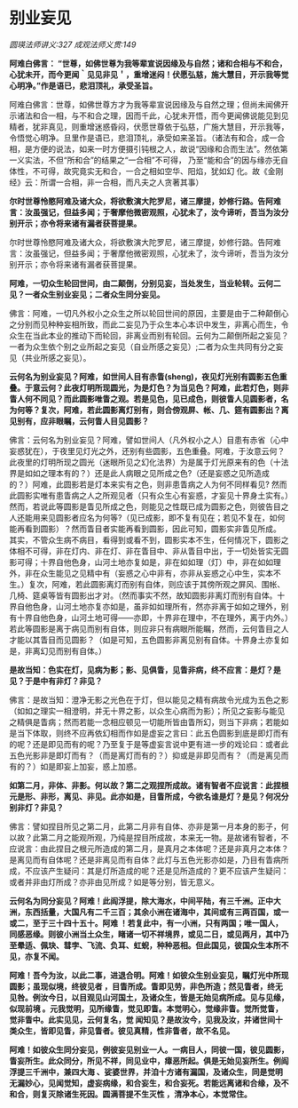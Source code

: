 # 别业妄见
_圆瑛法师讲义:327 成观法师义贯:149_

**阿难白佛言： “世尊，如佛世尊为我等辈宣说因缘及与自然；诸和合相与不和合，心犹未开，而今更闻｀见见非见＇，重增迷闷！伏愿弘慈，施大慧目，开示我等觉心明净。”作是语已，悲泪顶礼，承受圣旨。**

阿难白佛言：世尊，如佛世尊方才为我等辈宣说因缘及与自然之理；但尚未闻佛开示诸法和合一相，与不和合之理，因而千此，心犹未开悟，而今更闻佛说能见到见精者，犹非真见，则重增迷惑昏闷，伏愿世尊依于弘慈，广施大慧目，开示我等，令悟觉心明净。旦里作是语已，悲泪顶礼，承受如来圣旨。（诸法有和合，成一合相，是方便的说法，如来一时方便摄引钝根之人，故说“因缘和合而生法”。然依第一义实法，不但“所和合”的结果之“一合相”不可得， 乃至“能和合”的因与缘亦无自体性，不可得，故究竟实无和合，一合之相如空华、阳焰，犹如幻 化。故《金刚经》云：所谓一合相，非一合相，而凡夫之人贪著其事）

**尔时世尊怜愍阿难及诸大众，将欲敷演大陀罗尼，诸三摩提，妙修行路。告阿难言：汝虽强记，但益多闻；于奢摩他微密观照，心犹未了，汝今谛听，吾当为汝分别开示；亦令将来诸有漏者获菩提果。**

尔时世尊怜愍阿难及诸大众，将欲敷演大陀罗尼，诸三摩提，妙修行路。告阿难言：汝虽强记，但益多闻；于奢摩他微密观照，心犹未了，汝今谛听，吾当为汝分别开示；亦令将来诸有漏者获菩提果。

**阿难，一切众生轮回世间，由二颠倒，分别见妄，当处发生，当业轮转。云何二见？一者众生别业妄见；二者众生同分妄见。**

佛言：阿难，一切凡外权小之众生之所以轮回世间的原因，主要是由于二种颠倒心之分别而见种种妄相所致，而此二妄见乃于众生本心本识中发生，非离心而生，令众生在当此本业的推动下而轮回，非离业而别有轮回。云何为二颠倒所起之妄见？一者为众生依个别之业所起之妄见（自业所感之妄见）;二者为众生共同有分之妄见（共业所感之妄见）。

**云何名为别业妄见？阿难，如世间人目有赤眚(sheng)，夜见灯光别有圆影五色重叠。于意云何？此夜灯明所现圆光，为是灯色？为当见色？阿难，此若灯色，则非眚人何不同见？而此圆影唯眚之观。若是见色，见已成色，则彼眚人见圆影者，名为何等？复次，阿难，若此圆影离灯别有，则合傍观屏、帐、几、筵有圆影出？离见别有，应非眼瞩，云何眚人目见圆影？**

佛言：云何名为别业妄见？阿难，譬如世间人（凡外权小之人）目患有赤省（心中妄惑犹在），于夜里见灯光之外，还别有些圆影，五色重叠。阿难，于汝意云何？此夜里的灯明所现之圆光（迷眼所见之幻化法界）为是属于灯光原来有的色（十法界是如如之理本有的？）还是此人病眼之见所成之色?（还是妄惑之见所造成的？）阿难，此圆影若是灯本来实有之色，则非患眚病之人为何不同样看见? 然而此圆影实唯有患眚病之人之所观见者（只有众生心有妄惑，才妄见十界身土实有。）然而，若说此等圆影是眚见所成之色，则能见之性既已成为圆影之色，则彼告目之人还能用来见圆影者应名为何等?（见已成影，即不复有见在；若见不复在，如何能再看到圆影）？然而眚目者实能再看到圆影，因此可知，圆影实非眚见所成。 其实，不管众生病不病目，看得到或看不到，圆影实本不生，任何情况下，圆影之体相不可得，非在灯内、非在灯、非在眚目中、非从眚目中出，于一切处皆实无圆影可得；十界自他色身，山河土地亦复如是，非在如如理（灯）中，非在如如理外，非在众生能见之见精中有（妄惑之心中非有，亦非从妄惑之心中生，实本不生。）复次，阿难，若此圆影离灯而别有自体，则应该于其傍所观之屏风、围帐、几椅、筵桌等皆有圆影出才对。（然而事实不然，故知圆影非离灯而别有自体。十界自他色身，山河土地亦复亦如是，虽非如如理所有，然亦非离于如如之理外，别有十界自他色身，山河土地可得——亦即，十界非在理中，不在理外，离于内外。）若此等圆影是离于病见而别有自体，则应非只有病眼所能瞩，然而，云何眚目之人才能以其眚目而见圆影？（如是可知，五色圆影非离见别有自体。十界身土亦复如是，非离幻见而别有自体。）

**是故当知：色实在灯，见病为影；影、见俱眚，见眚非病，终不应言：是灯？是见？于是中有非灯？非见？**

佛言：是故当知：澄净无影之光色在于灯，但以能见之精有病故令光成为五色之影（如如之理实一相澄明，并无十界之影，以众生心病而为影）；所见之妄影与能见之精俱是眚病；然而若能一念相应顿见一切能所皆由眚所幻，则当下非病；若能如是当下体取，则终不应再依幻相而作如是虚妄之言曰：此五色圆影到底是即灯而有的呢？还是即见而有的呢？乃至复于是等虚妄言说中更有进一步的戏论曰：或者此五色光影非是即灯而有？（而是离灯而有的？）抑或是非即见而有？（而是离见而有的？）如是即妄上加妄，惑上加惑。

**如第二月，非体、非影。何以故？第二之观捏所成故。诸有智者不应说言：此捏根元是形、非形，离见、非见。此亦如是，目眚所成，今欲名谁是灯？是见？何况分别非灯？非见？**

佛言：譬如捏目所见之第二月，此第二月非有自体、亦非是第一月本身的影子，何以故？此第二月之能观所观，乃纯是捏目所成故，本来无一物。是故诸有智者，不应说言：由此捏目之根元所造成的第二月，是真月之本体呢？还是非真月之本体？是离见而有自体呢？还是非离见而有自体？此灯与五色光影亦如是，乃目有眚病所成，不应该产生疑问：其是灯所造成的呢？还是见所造成的？更不应该产生疑问：或者并非由灯所成？亦非由见所成？如是等分别，皆无意义。

**云何名为同分妄见？阿难！此阎浮提，除大海水，中间平陆，有三千洲。正中大洲，东西括量，大国凡有二千三百；其余小洲在诸海中，其间或有三两百国，或一或二，至于三十四十五十。阿难 ！若复此中，有一小洲，只有两国；唯一国人，同感恶缘。则彼小洲当土众生，睹诸一切不祥境界，或见二日，或见两月，其中乃至晕适、佩玦、彗孛、飞流、负耳、虹蜺，种种恶相。但此国见，彼国众生本所不见，亦复不闻。**

**阿难！吾今为汝，以此二事，进退合明。阿难！如彼众生别业妄见，瞩灯光中所现圆影；虽现似境，终彼见者 ，目眚所成。眚即见劳，非色所造；然见眚者，终无见咎。例汝今日，以目观见山河国土，及诸众生，皆是无始见病所成。见与见缘，似现前境 。元我觉明，见所缘眚，觉见即眚。本觉明心，觉缘非眚。觉所觉眚，觉非眚中。此实见见，云何复名，觉 闻知见？是故汝今，见我及汝，并诸世间十类众生，皆即见眚，非见眚者。彼见真精，性非眚者，故不名见。**

**阿难！如彼众生同分妄见，例彼妄见别业一人。一病目人，同彼一国，彼见圆影，眚妄所生。此众同分，所见不祥，同见业中，瘴恶所起。俱是无始见妄所生。例阎浮提三千洲中，兼四大海 、娑婆世界，并洎十方诸有漏国，及诸众生，同是觉明无漏妙心，见闻觉知，虚妄病缘，和合妄生，和合妄死。若能远离诸和合缘，及不和合，则复灭除诸生死因。圆满菩提不生灭性 ，清净本心，本觉常住。**